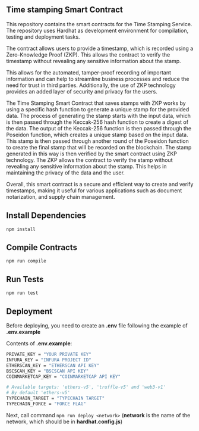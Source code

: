 ## **Time stamping Smart Contract**

This repository contains the smart contracts for the Time Stamping Service. The repository uses Hardhat as development environment for compilation, testing and deployment tasks.

The contract allows users to provide a timestamp, which is recorded using a Zero-Knowledge Proof (ZKP). This allows the contract to verify the timestamp without revealing any sensitive information about the stamp.

This allows for the automated, tamper-proof recording of important information and can help to streamline business processes and reduce the need for trust in third parties. Additionally, the use of ZKP technology provides an added layer of security and privacy for the users.

The Time Stamping Smart Contract that saves stamps with ZKP works by using a specific hash function to generate a unique stamp for the provided data. The process of generating the stamp starts with the input data, which is then passed through the Keccak-256 hash function to create a digest of the data. The output of the Keccak-256 function is then passed through the Poseidon function, which creates a unique stamp based on the input data. This stamp is then passed through another round of the Poseidon function to create the final stamp that will be recorded on the blockchain. The stamp generated in this way is then verified by the smart contract using ZKP technology. The ZKP allows the contract to verify the stamp without revealing any sensitive information about the stamp. This helps in maintaining the privacy of the data and the user.

Overall, this smart contract is a secure and efficient way to create and verify timestamps, making it useful for various applications such as document notarization, and supply chain management.

## Install Dependencies

`npm install`

## Compile Contracts

`npm run compile`

## Run Tests

`npm run test`

## Deployment

Before deploying, you need to create an **.env** file following the example of **.env.example**

Contents of **.env.example**:

```bash
PRIVATE_KEY = "YOUR PRIVATE KEY"
INFURA_KEY = "INFURA PROJECT ID"
ETHERSCAN_KEY = "ETHERSCAN API KEY"
BSCSCAN_KEY = "BSCSCAN API KEY"
COINMARKETCAP_KEY = "COINMARKETCAP API KEY"

# Available targets: 'ethers-v5', 'truffle-v5' and 'web3-v1'
# By default 'ethers-v5'
TYPECHAIN_TARGET = "TYPECHAIN TARGET"
TYPECHAIN_FORCE = "FORCE FLAG"
```

Next, call command `npm run deploy <network>` (**network** is the name of the network, which should be in **hardhat.config.js**)
